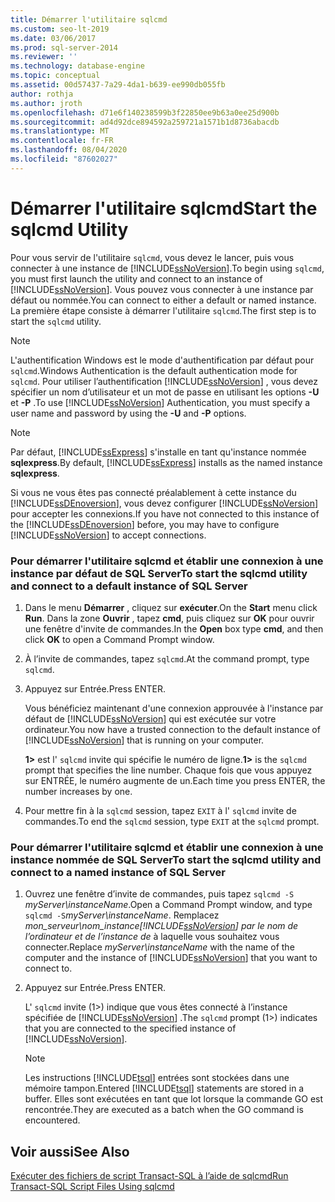 ```yaml
---
title: Démarrer l'utilitaire sqlcmd
ms.custom: seo-lt-2019
ms.date: 03/06/2017
ms.prod: sql-server-2014
ms.reviewer: ''
ms.technology: database-engine
ms.topic: conceptual
ms.assetid: 00d57437-7a29-4da1-b639-ee990db055fb
author: rothja
ms.author: jroth
ms.openlocfilehash: d71e6f140238599b3f22850ee9b63a0ee25d900b
ms.sourcegitcommit: ad4d92dce894592a259721a1571b1d8736abacdb
ms.translationtype: MT
ms.contentlocale: fr-FR
ms.lasthandoff: 08/04/2020
ms.locfileid: "87602027"
---
```

# <a name="start-the-sqlcmd-utility"></a><span data-ttu-id="49a7a-102">Démarrer l'utilitaire sqlcmd</span><span class="sxs-lookup"><span data-stu-id="49a7a-102">Start the sqlcmd Utility</span></span>
  <span data-ttu-id="49a7a-103">Pour vous servir de l'utilitaire `sqlcmd`, vous devez le lancer, puis vous connecter à une instance de [!INCLUDE[ssNoVersion](../../includes/ssnoversion-md.md)].</span><span class="sxs-lookup"><span data-stu-id="49a7a-103">To begin using `sqlcmd`, you must first launch the utility and connect to an instance of [!INCLUDE[ssNoVersion](../../includes/ssnoversion-md.md)].</span></span> <span data-ttu-id="49a7a-104">Vous pouvez vous connecter à une instance par défaut ou nommée.</span><span class="sxs-lookup"><span data-stu-id="49a7a-104">You can connect to either a default or named instance.</span></span> <span data-ttu-id="49a7a-105">La première étape consiste à démarrer l'utilitaire `sqlcmd`.</span><span class="sxs-lookup"><span data-stu-id="49a7a-105">The first step is to start the `sqlcmd` utility.</span></span>  
  
> [!NOTE]  
>  <span data-ttu-id="49a7a-106">L'authentification Windows est le mode d'authentification par défaut pour `sqlcmd`.</span><span class="sxs-lookup"><span data-stu-id="49a7a-106">Windows Authentication is the default authentication mode for `sqlcmd`.</span></span> <span data-ttu-id="49a7a-107">Pour utiliser l’authentification [!INCLUDE[ssNoVersion](../../includes/ssnoversion-md.md)] , vous devez spécifier un nom d’utilisateur et un mot de passe en utilisant les options **-U** et **-P** .</span><span class="sxs-lookup"><span data-stu-id="49a7a-107">To use [!INCLUDE[ssNoVersion](../../includes/ssnoversion-md.md)] Authentication, you must specify a user name and password by using the **-U** and **-P** options.</span></span>  
  
> [!NOTE]  
>  <span data-ttu-id="49a7a-108"> Par défaut, [!INCLUDE[ssExpress](../../includes/ssexpress-md.md)] s'installe en tant qu'instance nommée **sqlexpress**.</span><span class="sxs-lookup"><span data-stu-id="49a7a-108">By default, [!INCLUDE[ssExpress](../../includes/ssexpress-md.md)] installs as the named instance **sqlexpress**.</span></span>  
  
 <span data-ttu-id="49a7a-109">Si vous ne vous êtes pas connecté préalablement à cette instance du [!INCLUDE[ssDEnoversion](../../includes/ssdenoversion-md.md)], vous devez configurer [!INCLUDE[ssNoVersion](../../includes/ssnoversion-md.md)] pour accepter les connexions.</span><span class="sxs-lookup"><span data-stu-id="49a7a-109">If you have not connected to this instance of the [!INCLUDE[ssDEnoversion](../../includes/ssdenoversion-md.md)] before, you may have to configure [!INCLUDE[ssNoVersion](../../includes/ssnoversion-md.md)] to accept connections.</span></span>  
  
### <a name="to-start-the-sqlcmd-utility-and-connect-to-a-default-instance-of-sql-server"></a><span data-ttu-id="49a7a-110">Pour démarrer l'utilitaire sqlcmd et établir une connexion à une instance par défaut de SQL Server</span><span class="sxs-lookup"><span data-stu-id="49a7a-110">To start the sqlcmd utility and connect to a default instance of SQL Server</span></span>  
  
1.  <span data-ttu-id="49a7a-111">Dans le menu **Démarrer** , cliquez sur **exécuter**.</span><span class="sxs-lookup"><span data-stu-id="49a7a-111">On the **Start** menu click **Run**.</span></span> <span data-ttu-id="49a7a-112">Dans la zone **Ouvrir** , tapez **cmd**, puis cliquez sur **OK** pour ouvrir une fenêtre d'invite de commandes.</span><span class="sxs-lookup"><span data-stu-id="49a7a-112">In the **Open** box type **cmd**, and then click **OK** to open a Command Prompt window.</span></span>  
  
2.  <span data-ttu-id="49a7a-113">À l’invite de commandes, tapez `sqlcmd`.</span><span class="sxs-lookup"><span data-stu-id="49a7a-113">At the command prompt, type `sqlcmd`.</span></span>  
  
3.  <span data-ttu-id="49a7a-114">Appuyez sur Entrée.</span><span class="sxs-lookup"><span data-stu-id="49a7a-114">Press ENTER.</span></span>  
  
     <span data-ttu-id="49a7a-115">Vous bénéficiez maintenant d'une connexion approuvée à l'instance par défaut de [!INCLUDE[ssNoVersion](../../includes/ssnoversion-md.md)] qui est exécutée sur votre ordinateur.</span><span class="sxs-lookup"><span data-stu-id="49a7a-115">You now have a trusted connection to the default instance of [!INCLUDE[ssNoVersion](../../includes/ssnoversion-md.md)] that is running on your computer.</span></span>  
  
     <span data-ttu-id="49a7a-116">**1>** est l' `sqlcmd` invite qui spécifie le numéro de ligne.</span><span class="sxs-lookup"><span data-stu-id="49a7a-116">**1>** is the `sqlcmd` prompt that specifies the line number.</span></span> <span data-ttu-id="49a7a-117">Chaque fois que vous appuyez sur ENTRÉE, le numéro augmente de un.</span><span class="sxs-lookup"><span data-stu-id="49a7a-117">Each time you press ENTER, the number increases by one.</span></span>  
  
4.  <span data-ttu-id="49a7a-118">Pour mettre fin à la `sqlcmd` session, tapez `EXIT` à l' `sqlcmd` invite de commandes.</span><span class="sxs-lookup"><span data-stu-id="49a7a-118">To end the `sqlcmd` session, type `EXIT` at the `sqlcmd` prompt.</span></span>  
  
### <a name="to-start-the-sqlcmd-utility-and-connect-to-a-named-instance-of-sql-server"></a><span data-ttu-id="49a7a-119">Pour démarrer l'utilitaire sqlcmd et établir une connexion à une instance nommée de SQL Server</span><span class="sxs-lookup"><span data-stu-id="49a7a-119">To start the sqlcmd utility and connect to a named instance of SQL Server</span></span>  
  
1.  <span data-ttu-id="49a7a-120">Ouvrez une fenêtre d’invite de commandes, puis tapez `sqlcmd -S` *myServer\instanceName*.</span><span class="sxs-lookup"><span data-stu-id="49a7a-120">Open a Command Prompt window, and type `sqlcmd -S`*myServer\instanceName*.</span></span> <span data-ttu-id="49a7a-121">Remplacez *mon_serveur\nom_instance[!INCLUDE[ssNoVersion](../../includes/ssnoversion-md.md)] par le nom de l’ordinateur et de l’instance de* à laquelle vous souhaitez vous connecter.</span><span class="sxs-lookup"><span data-stu-id="49a7a-121">Replace *myServer\instanceName* with the name of the computer and the instance of [!INCLUDE[ssNoVersion](../../includes/ssnoversion-md.md)] that you want to connect to.</span></span>  
  
2.  <span data-ttu-id="49a7a-122">Appuyez sur Entrée.</span><span class="sxs-lookup"><span data-stu-id="49a7a-122">Press ENTER.</span></span>  
  
     <span data-ttu-id="49a7a-123">L' `sqlcmd` invite (1>) indique que vous êtes connecté à l’instance spécifiée de [!INCLUDE[ssNoVersion](../../includes/ssnoversion-md.md)] .</span><span class="sxs-lookup"><span data-stu-id="49a7a-123">The `sqlcmd` prompt (1>) indicates that you are connected to the specified instance of [!INCLUDE[ssNoVersion](../../includes/ssnoversion-md.md)].</span></span>  
  
    > [!NOTE]  
    >  <span data-ttu-id="49a7a-124">Les instructions [!INCLUDE[tsql](../../includes/tsql-md.md)] entrées sont stockées dans une mémoire tampon.</span><span class="sxs-lookup"><span data-stu-id="49a7a-124">Entered [!INCLUDE[tsql](../../includes/tsql-md.md)] statements are stored in a buffer.</span></span> <span data-ttu-id="49a7a-125">Elles sont exécutées en tant que lot lorsque la commande GO est rencontrée.</span><span class="sxs-lookup"><span data-stu-id="49a7a-125">They are executed as a batch when the GO command is encountered.</span></span>  
  
## <a name="see-also"></a><span data-ttu-id="49a7a-126">Voir aussi</span><span class="sxs-lookup"><span data-stu-id="49a7a-126">See Also</span></span>  
 [<span data-ttu-id="49a7a-127">Exécuter des fichiers de script Transact-SQL à l’aide de sqlcmd</span><span class="sxs-lookup"><span data-stu-id="49a7a-127">Run Transact-SQL Script Files Using sqlcmd</span></span>](sqlcmd-run-transact-sql-script-files.md)  
  
  
